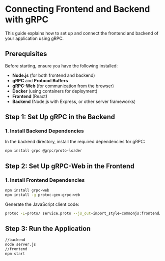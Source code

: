 # Connecting Frontend and Backend with gRPC

This guide explains how to set up and connect the frontend and backend of your application using gRPC.

## Prerequisites

Before starting, ensure you have the following installed:

- **Node.js** (for both frontend and backend)
- **gRPC** and **Protocol Buffers**
- **gRPC-Web** (for communication from the browser)
- **Docker** (using containers for deployment)
- **Frontend** (React)
- **Backend** (Node.js with Express, or other server frameworks)

## Step 1: Set Up gRPC in the Backend

### 1. Install Backend Dependencies

In the backend directory, install the required dependencies for gRPC:

```bash
npm install grpc @grpc/proto-loader
```
## Step 2: Set Up gRPC-Web in the Frontend

### 1. Install Frontend Dependencies
```bash
npm install grpc-web
npm install -g protoc-gen-grpc-web
```

Generate the JavaScript client code:
```bash
protoc -I=proto/ service.proto --js_out=import_style=commonjs:frontend/src --grpc-web_out=import_style=typescript,mode=grpcwebtext:frontend/src
```

## Step 3: Run the Application
```bash
//backend
node server.js
//frontend
npm start

```



